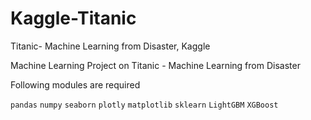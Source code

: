 # Kaggle-Titanic
Titanic- Machine Learning from Disaster, Kaggle

Machine Learning Project on  Titanic - Machine Learning from Disaster


Following modules are required

`pandas`
`numpy`
`seaborn`
`plotly`
`matplotlib`
`sklearn`
`LightGBM`
`XGBoost`
